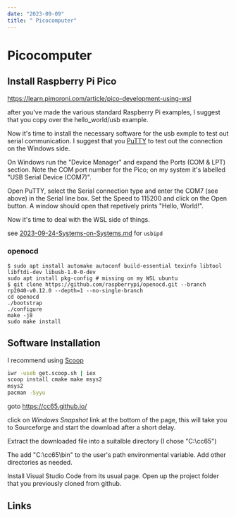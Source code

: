 ```yaml
---
date: "2023-09-09"
title: " Picocomputer"
---
```

<!-- markdownlint-disable MD025 -->
# Picocomputer
<!-- markdownlint-enable MD025 -->

## Install Raspberry Pi Pico

https://learn.pimoroni.com/article/pico-development-using-wsl

after you've made the various standard Raspberry Pi examples, I suggest that you copy over the hello_world/usb example.

Now it's time to install the necessary software for the usb exmple to test out serial communication. I suggest that you [PuTTY](https://www.chiark.greenend.org.uk/~sgtatham/putty/latest.html) to test out the connection on the Windows side.

On Windows run the "Device Manager" and expand the Ports (COM & LPT) section. Note the COM port number for the Pico; on my system it's labelled "USB Serial Device (COM7)".

Open PuTTY, select the Serial connection type and enter the COM7 (see above) in the Serial line box. Set the Speed to 115200 and click on the Open button. A window should open that repetively prints "Hello, World!".

Now it's time to deal with the WSL side of things.

see [2023-09-24-Systems-on-Systems.md](2023-09-24-Systems-on-Systems.md) for `usbipd`

### openocd

```ubuntu
$ sudo apt install automake autoconf build-essential texinfo libtool libftdi-dev libusb-1.0-0-dev
sudo apt install pkg-config # missing on my WSL ubuntu
$ git clone https://github.com/raspberrypi/openocd.git --branch rp2040-v0.12.0 --depth=1 --no-single-branch
cd openocd
./bootstrap
./configure
make -j8
sudo make install
```


## Software Installation

I recommend using [Scoop](https://github.com/ScoopInstaller/Scoop) 
```cmd
iwr -useb get.scoop.sh | iex
scoop install cmake make msys2 
msys2
pacman -Syyu
```

goto https://cc65.github.io/ 

click on *Windows Snapshot* link at the bottom of the page, this will take you to Sourceforge and start the download after a short delay.

Extract the downloaded file into a suitalble directory (I chose "C:\cc65")

The add "C:\cc65\bin" to the user's path environmental variable. Add other directories as needed.

Install Visual Studio Code from its usual page. Open up the project folder that you previously cloned from github.

## Links

<!-- markdownlint-disable MD034 -->

<!-- markdownlint-enable MD034 -->

